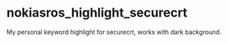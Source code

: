 # nokiasros_highlight_securecrt
My personal keyword highlight for securecrt, works with dark background.